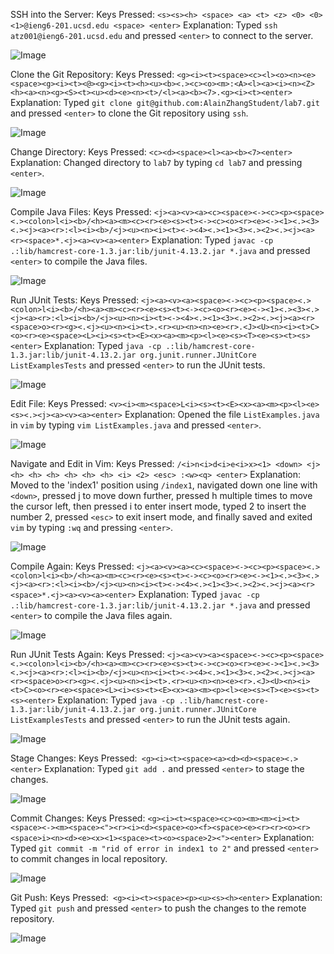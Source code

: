 SSH into the Server:
Keys Pressed: ```<s><s><h> <space> <a> <t> <z> <0> <0> <1>@ieng6-201.ucsd.edu <space> <enter>```
Explanation: Typed ```ssh atz001@ieng6-201.ucsd.edu``` and pressed ```<enter>``` to connect to the server.

![Image](https://alainzhangstudent.github.io/cse-15L-wi22/labreport4/lab4s3.jpg)

Clone the Git Repository:
Keys Pressed:  ```<g><i><t><space><c><l><o><n><e><space><g><i><t><@><g><i><t><h><u><b><.><c><o><m>:<A><l><a><i><n><Z><h><a><n><g><S><t><u><d><e><n><t>/<l><a><b><7>.<g><i><t><enter>```
Explanation: Typed ```git clone git@github.com:AlainZhangStudent/lab7.git``` and pressed ```<enter>``` to clone the Git repository using ```ssh```.

![Image](https://alainzhangstudent.github.io/cse-15L-wi22/labreport4/lab4s4.jpg)

Change Directory:
Keys Pressed: ```<c><d><space><l><a><b><7><enter>```
Explanation: Changed directory to ```lab7``` by typing ```cd lab7``` and pressing ```<enter>```.

![Image](https://alainzhangstudent.github.io/cse-15L-wi22/labreport4/lab4s5.jpg)

Compile Java Files:
Keys Pressed: ```<j><a><v><a><c><space><-><c><p><space><.><colon>l<i><b>/<h><a><m><c><r><e><s><t><-><c><o><r><e><-><1><.><3><.><j><a><r>:<l><i><b>/<j><u><n><i><t><-><4><.><1><3><.><2><.><j><a><r><space>*.<j><a><v><a><enter>```
Explanation: Typed ```javac -cp .:lib/hamcrest-core-1.3.jar:lib/junit-4.13.2.jar *.java``` and pressed ```<enter>``` to compile the Java files.

![Image](https://alainzhangstudent.github.io/cse-15L-wi22/labreport4/lab4s6.jpg)

Run JUnit Tests:
Keys Pressed: ```<j><a><v><a><space><-><c><p><space><.><colon>l<i><b>/<h><a><m><c><r><e><s><t><-><c><o><r><e><-><1><.><3><.><j><a><r>:<l><i><b>/<j><u><n><i><t><-><4><.><1><3><.><2><.><j><a><r><space>o><r><g><.<j><u><n><i><t>.<r><u><n><n><e><r>.<J><U><n><i><t>C><o><r><e><space><L><i><s><t><E><x><a><m><p><l><e><s><T><e><s><t><s><enter>```
Explanation: Typed ```java -cp .:lib/hamcrest-core-1.3.jar:lib/junit-4.13.2.jar org.junit.runner.JUnitCore ListExamplesTests``` and pressed ```<enter>``` to run the JUnit tests.

![Image](https://alainzhangstudent.github.io/cse-15L-wi22/labreport4/lab4s1.jpg)

Edit File:
Keys Pressed: ```<v><i><m><space>L<i><s><t><E><x><a><m><p><l><e><s><.><j><a><v><a><enter>```
Explanation: Opened the file ```ListExamples.java``` in ```vim``` by typing ```vim ListExamples.java``` and pressed ```<enter>```.

![Image](https://alainzhangstudent.github.io/cse-15L-wi22/labreport4/lab4s7.jpg)

Navigate and Edit in Vim:
Keys Pressed: ```/<i>n<i>d<i>e<i>x><1> <down> <j> <h> <h> <h> <h> <h> <h> <i> <2> <esc> :<w><q> <enter>```
Explanation: Moved to the 'index1' position using ```/index1```, navigated down one line with ```<down>```, pressed j to move down further, pressed h multiple times to move the cursor left, then pressed i to enter insert mode, typed 2 to insert the number 2, pressed ```<esc>``` to exit insert mode, and finally saved and exited ```vim``` by typing ```:wq``` and pressing ```<enter>```.

![Image](https://alainzhangstudent.github.io/cse-15L-wi22/labreport4/lab4s8.jpg)

Compile Again:
Keys Pressed: ```<j><a><v><a><c><space><-><c><p><space><.><colon>l<i><b>/<h><a><m><c><r><e><s><t><-><c><o><r><e><-><1><.><3><.><j><a><r>:<l><i><b>/<j><u><n><i><t><-><4><.><1><3><.><2><.><j><a><r><space>*.<j><a><v><a><enter>```
Explanation: Typed ```javac -cp .:lib/hamcrest-core-1.3.jar:lib/junit-4.13.2.jar *.java``` and pressed ```<enter>``` to compile the Java files again.

![Image](https://alainzhangstudent.github.io/cse-15L-wi22/labreport4/lab4s6.jpg)

Run JUnit Tests Again:
Keys Pressed: ```<j><a><v><a><space><-><c><p><space><.><colon>l<i><b>/<h><a><m><c><r><e><s><t><-><c><o><r><e><-><1><.><3><.><j><a><r>:<l><i><b>/<j><u><n><i><t><-><4><.><1><3><.><2><.><j><a><r><space>o><r><g><.<j><u><n><i><t>.<r><u><n><n><e><r>.<J><U><n><i><t>C><o><r><e><space><L><i><s><t><E><x><a><m><p><l><e><s><T><e><s><t><s><enter>```
Explanation: Typed ```java -cp .:lib/hamcrest-core-1.3.jar:lib/junit-4.13.2.jar org.junit.runner.JUnitCore ListExamplesTests``` and pressed ```<enter>``` to run the JUnit tests again.

![Image](https://alainzhangstudent.github.io/cse-15L-wi22/labreport4/lab4s2.jpg)

Stage Changes:
Keys Pressed:``` <g><i><t><space><a><d><d><space><.><enter>```
Explanation: Typed ```git add .``` and pressed ```<enter>``` to stage the changes.

![Image](https://alainzhangstudent.github.io/cse-15L-wi22/labreport4/lab4s9.jpg)

Commit Changes:
Keys Pressed: ```<g><i><t><space><c><o><m><m><i><t><space><-><m><space><"><r><i><d><space><o><f><space><e><r><r><o><r><space>i><n><d><e><x><1><space><t><o><space>2><"><enter>```
Explanation: Typed ```git commit -m "rid of error in index1 to 2"``` and pressed ```<enter>``` to commit changes in local repository.

![Image](https://alainzhangstudent.github.io/cse-15L-wi22/labreport4/lab4s10.jpg)

Git Push:
Keys Pressed:``` <g><i><t><space><p><u><s><h><enter>```
Explanation: Typed ```git push``` and pressed ```<enter>``` to push the changes to the remote repository.

![Image](https://alainzhangstudent.github.io/cse-15L-wi22/labreport4/lab4s11.jpg)
